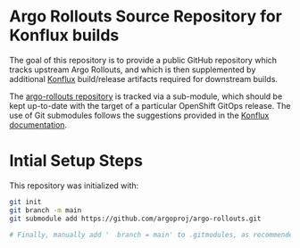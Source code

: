 # Argo Rollouts Source Repository for Konflux builds

The goal of this repository is to provide a public GitHub repository which tracks upstream Argo Rollouts, and which is then supplemented by additional [Konflux](https://konflux-ci.dev) build/release artifacts required for downstream builds.

The [argo-rollouts repository](https://github.com/argoproj/argo-rollouts) is tracked via a sub-module, which should be kept up-to-date with the target of a particular OpenShift GitOps release. The use of Git submodules follows the suggestions provided in the [Konflux documentation](https://konflux-ci.dev/docs/how-tos/workflows/git-submodules/).


# Intial Setup Steps

This repository was initialized with:
```bash
git init
git branch -m main
git submodule add https://github.com/argoproj/argo-rollouts.git

# Finally, manually add '  branch = main' to .gitmodules, as recommended by https://konflux-ci.dev/docs/how-tos/workflows/git-submodules/
```

